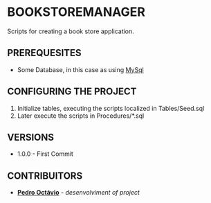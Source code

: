 # BOOKSTOREMANAGER
Scripts for creating a book store application.
## PREREQUESITES
* Some Database, in this case as using [MySql](https://www.mysql.com)
## CONFIGURING THE PROJECT
1) Initialize tables, executing the scripts localized in Tables/Seed.sql
2) Later execute the scripts in Procedures/*.sql
## VERSIONS
* 1.0.0 - First Commit
## CONTRIBUITORS
* [**Pedro Octávio**](https://github.com/pedro-octavio) - *desenvolviment of project*
